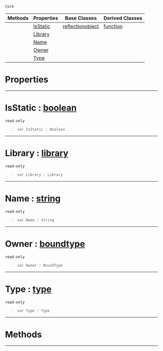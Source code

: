  `Core`

|Methods|Properties|Base Classes|Derived Classes|
|---|---|---|---|
| |[ IsStatic](https://github.com/zeroengineteam/ZeroDocs/code_reference/zilch_base_types/member.markdown#isstatic-zero-engine-doc)|[reflectionobject](https://github.com/zeroengineteam/ZeroDocs/code_reference/zilch_base_types/reflectionobject.markdown)|[function](https://github.com/zeroengineteam/ZeroDocs/code_reference/zilch_base_types/function.markdown)|
| |[ Library](https://github.com/zeroengineteam/ZeroDocs/code_reference/zilch_base_types/member.markdown#library-zero-engine-docu)| | |
| |[ Name](https://github.com/zeroengineteam/ZeroDocs/code_reference/zilch_base_types/member.markdown#name-zero-engine-documen)| | |
| |[ Owner](https://github.com/zeroengineteam/ZeroDocs/code_reference/zilch_base_types/member.markdown#owner-zero-engine-docume)| | |
| |[ Type](https://github.com/zeroengineteam/ZeroDocs/code_reference/zilch_base_types/member.markdown#type-zero-engine-documen)| | |


 #  Properties


---  
 #  IsStatic : [boolean](https://github.com/zeroengineteam/ZeroDocs/code_reference/zilch_base_types/boolean.markdown)

 `read-only`

> 
> ``` lang=cpp, name=Zilch
> var IsStatic : Boolean


---  
 #  Library : [library](https://github.com/zeroengineteam/ZeroDocs/code_reference/zilch_base_types/library.markdown)

 `read-only`

> 
> ``` lang=cpp, name=Zilch
> var Library : Library


---  
 #  Name : [string](https://github.com/zeroengineteam/ZeroDocs/code_reference/zilch_base_types/string.markdown)

 `read-only`

> 
> ``` lang=cpp, name=Zilch
> var Name : String


---  
 #  Owner : [boundtype](https://github.com/zeroengineteam/ZeroDocs/code_reference/zilch_base_types/boundtype.markdown)

 `read-only`

> 
> ``` lang=cpp, name=Zilch
> var Owner : BoundType


---  
 #  Type : [type](https://github.com/zeroengineteam/ZeroDocs/code_reference/zilch_base_types/type.markdown)

 `read-only`

> 
> ``` lang=cpp, name=Zilch
> var Type : Type


---  
 #  Methods


---  
 

 